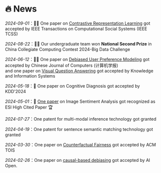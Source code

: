 # 🔥 News

_2024-09-01_：🎉🎉 One paper on <u>Contrastive Representation Learning</u> got accepted by IEEE Transactions on Computational Social Systems (IEEE TCSS)  

_2024-08-22_：🎉🎉 Our undergraduate team won **National Second Prize** in China Collegiate Computing Contest 2024-Big Data Challenge 

_2024-06-12_：🎉🎉 One paper on <u>Debiased User Preference Modeling</u> got accepted by Chinese Journal of Computers (计算机学报)  
and one paper on <u>Visual Question Answering</u> got accepted by Knowledge and Information Systems

_2024-05-18_：🎉 One paper on Cognitive Diagnosis got accepted by KDD'2024  

_2024-05-01_：🎉 [One paper](https://webofscience.clarivate.cn/wos/alldb/summary/23f5d230-c403-4b2e-9218-057b57ac2e1f-ee0ef1fb/relevance/1) on Image Sentiment Analysis got recognized as ESI High Cited Paper 🏆  

_2024-07-27_：One patent for multi-modal inference technology got granted

_2024-04-19_：One patent for sentence semantic matching technology got granted

_2024-03-30_：One paper on <u>Counterfactual Fairness</u> got accepted by ACM TOIS

_2024-02-26_：One paper on <u>causal-based debiasing</u> got accepted by AI Open. 

